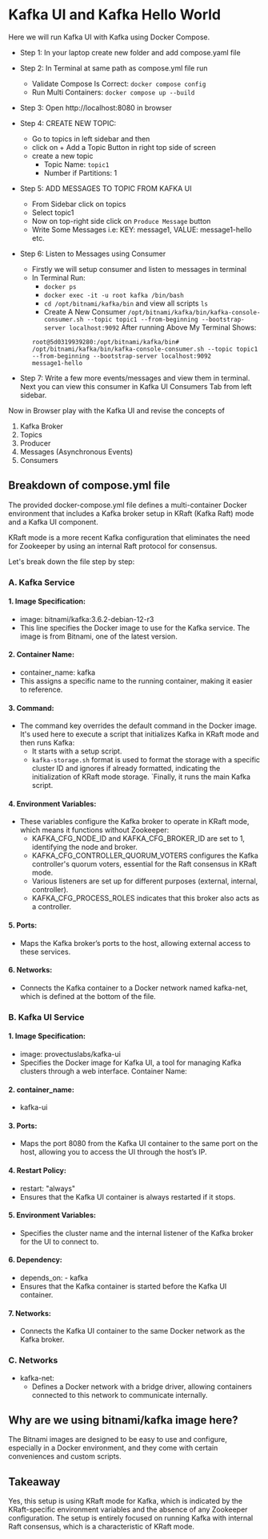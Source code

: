 # Kafka UI and Kafka Hello World

Here we will run Kafka UI with Kafka using Docker Compose.

- Step 1: In your laptop create new folder and add compose.yaml file

- Step 2: In Terminal at same path as compose.yml file run
    - Validate Compose Is Correct: `docker compose config`
    - Run Multi Containers: `docker compose up --build`

- Step 3: Open http://localhost:8080 in browser

- Step 4: CREATE NEW TOPIC: 
    - Go to topics in left sidebar and then 
    - click on + Add a Topic Button in right top side of screen
    - create a new topic    
        * Topic Name: `topic1`
        * Number if Partitions: 1

- Step 5: ADD MESSAGES TO TOPIC FROM KAFKA UI
    - From Sidebar click on topics
    - Select topic1
    - Now on top-right side click on `Produce Message` button
    - Write Some Messages i.e: KEY: message1, VALUE: message1-hello etc.

- Step 6: Listen to Messages using Consumer
    - Firstly we will setup consumer and listen to messages in terminal
    - In Terminal Run:
        - `docker ps`
        - `docker exec -it -u root kafka /bin/bash`
        - `cd /opt/bitnami/kafka/bin` and view all scripts `ls`
        - Create A New Consumer `/opt/bitnami/kafka/bin/kafka-console-consumer.sh --topic topic1 --from-beginning --bootstrap-server localhost:9092`
        After running Above My Terminal Shows:
        ```
        root@5d0319939280:/opt/bitnami/kafka/bin# /opt/bitnami/kafka/bin/kafka-console-consumer.sh --topic topic1 --from-beginning --bootstrap-server localhost:9092
        message1-hello
        ```

- Step 7: Write a few more events/messages and view them in terminal. Next you can view this consumer in Kafka UI Consumers Tab from left sidebar.

Now in Browser play with the Kafka UI and revise the concepts of 
1. Kafka Broker
2. Topics
3. Producer
4. Messages (Asynchronous Events)
5. Consumers

## Breakdown of compose.yml file

The provided docker-compose.yml file defines a multi-container Docker environment that includes a Kafka broker setup in KRaft (Kafka Raft) mode and a Kafka UI component. 

KRaft mode is a more recent Kafka configuration that eliminates the need for Zookeeper by using an internal Raft protocol for consensus. 

Let's break down the file step by step:

### A. Kafka Service

#### 1. Image Specification:

- image: bitnami/kafka:3.6.2-debian-12-r3
- This line specifies the Docker image to use for the Kafka service. The image is from Bitnami, one of the latest version.

#### 2. Container Name:

- container_name: kafka
- This assigns a specific name to the running container, making it easier to reference.

#### 3. Command:

- The command key overrides the default command in the Docker image. It's used here to execute a script that initializes Kafka in KRaft mode and then runs Kafka:
    - It starts with a setup script.
    - `kafka-storage.sh` format is used to format the storage with a specific cluster ID and ignores if already formatted, indicating the initialization of KRaft mode storage.
    `Finally, it runs the main Kafka script.

#### 4. Environment Variables:

- These variables configure the Kafka broker to operate in KRaft mode, which means it functions without Zookeeper:
    - KAFKA_CFG_NODE_ID and KAFKA_CFG_BROKER_ID are set to 1, identifying the node and broker.
    - KAFKA_CFG_CONTROLLER_QUORUM_VOTERS configures the Kafka controller's quorum voters, essential for the Raft consensus in KRaft mode.
    - Various listeners are set up for different purposes (external, internal, controller).
    - KAFKA_CFG_PROCESS_ROLES indicates that this broker also acts as a controller.

#### 5. Ports:

- Maps the Kafka broker’s ports to the host, allowing external access to these services.

#### 6. Networks:

- Connects the Kafka container to a Docker network named kafka-net, which is defined at the bottom of the file.

### B. Kafka UI Service

#### 1. Image Specification:

- image: provectuslabs/kafka-ui
- Specifies the Docker image for Kafka UI, a tool for managing Kafka clusters through a web interface.
Container Name:

#### 2. container_name: 
- kafka-ui

#### 3. Ports:

- Maps the port 8080 from the Kafka UI container to the same port on the host, allowing you to access the UI through the host’s IP.

#### 4. Restart Policy:

- restart: "always"
- Ensures that the Kafka UI container is always restarted if it stops.

#### 5. Environment Variables:

- Specifies the cluster name and the internal listener of the Kafka broker for the UI to connect to.

#### 6. Dependency:

- depends_on: - kafka
- Ensures that the Kafka container is started before the Kafka UI container.

#### 7. Networks:

- Connects the Kafka UI container to the same Docker network as the Kafka broker.

### C. Networks

- kafka-net:
    - Defines a Docker network with a bridge driver, allowing containers connected to this network to communicate internally.

## Why are we using bitnami/kafka image here?

The Bitnami images are designed to be easy to use and configure, especially in a Docker environment, and they come with certain conveniences and custom scripts.

## Takeaway 
Yes, this setup is using KRaft mode for Kafka, which is indicated by the KRaft-specific environment variables and the absence of any Zookeeper configuration. The setup is entirely focused on running Kafka with internal Raft consensus, which is a characteristic of KRaft mode.